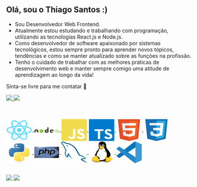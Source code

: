 ## Olá, sou o Thiago Santos :)
- Sou Desenvolvedor Web Frontend.
- Atualmente estou estudando e trabalhando com programação, utilizando as tecnologias React.js e Node.js.
- Como desenvolvedor de software apaixonado por sistemas tecnológicos, estou sempre pronto para aprender novos tópicos, tendências e como se manter atualizado sobre as funções na profissão.
- Tenho o cuidado de trabalhar com as melhores práticas de desenvolvimento web e manter sempre comigo uma atitude de aprendizagem ao longo da vida!

Sinta-se livre para me contatar 🙂

<div>
  <a href="https://github.com/Thiagospc">
  <img height="180em" src="https://github-readme-stats.vercel.app/api?username=Thiagospc&show_icons=true&theme=dark&include_all_commits=true&count_private=true"/>
  <img height="180em" src="https://github-readme-stats.vercel.app/api/top-langs/?username=Thiagospc&layout=compact&langs_count=7&theme=dark"/>
</div>
  
 ##
  
<div style="display: inline_block"><br>
  <!-- ícones do linguagens -->
<img align="center" alt="Thiago-React" height="60" width="70" src="https://raw.githubusercontent.com/devicons/devicon/master/icons/react/react-original.svg">
<img align="center" alt="Thiago-Nodejs" height="60" width="70" src="https://github.com/devicons/devicon/blob/master/icons/nodejs/nodejs-original-wordmark.svg">
<img align="center" alt="Thiago-Js" height="60" width="70" src="https://raw.githubusercontent.com/devicons/devicon/master/icons/javascript/javascript-plain.svg">
<img align="center" alt="Thiago-Ts" height="60" width="70" src="https://raw.githubusercontent.com/devicons/devicon/master/icons/typescript/typescript-plain.svg">
<img align="center" alt="Thiago-HTML" height="60" width="70" src="https://raw.githubusercontent.com/devicons/devicon/master/icons/html5/html5-original.svg">
<img align="center" alt="Thiago-CSS" height="60" width="70" src="https://raw.githubusercontent.com/devicons/devicon/master/icons/css3/css3-original.svg">
<img align="center" alt="Thiago-Python" height="60" width="70" src="https://raw.githubusercontent.com/devicons/devicon/master/icons/python/python-original.svg">
<img align="center" alt="Thiago-PHP" height="60" width="70" src="https://github.com/devicons/devicon/blob/master/icons/php/php-original.svg">
<img align="center" alt="Thiago-MySQL" height="60" width="70" src="https://raw.githubusercontent.com/devicons/devicon/master/icons/mysql/mysql-original.svg">
<img align="center" alt="Thiago-Linux"   height="60" width="70" src="https://github.com/devicons/devicon/blob/master/icons/linux/linux-original.svg">
<img align="center" alt="Thiago-VSCODE"   height="60" width="70" src="https://github.com/devicons/devicon/blob/master/icons/vscode/vscode-original.svg">

  <!-- <img align="right" alt="Thiago-picture" height="150" style="border-radius:50px;" src="![thiago](https://user-images.githubusercontent.com/64646796/193579900-a3aba8bf-85b0-4b17-8fbb-975d51ad0efb.jpeg)"> -->
</div>
  
##

<div> 
  <a href = "mailto:thiago.spc1029@gmail.com"><img src="https://img.shields.io/badge/-Gmail-%23333?style=for-the-badge&logo=gmail&logoColor=white" target="_blank"></a>
  <a href = "https://api.whatsapp.com/send?phone=5591980659587&text=Oi"><img src="https://img.shields.io/badge/WhatsApp-25D366?style=for-the-badge&logo=whatsapp&logoColor=white"></a>
  </div>
  
